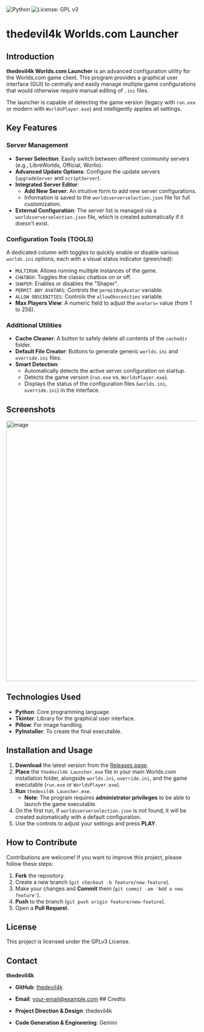 ![Python](https://img.shields.io/badge/language-Python-yellow.svg)
![License: GPL v3](https://img.shields.io/badge/License-GPLv3-blue.svg)

# thedevil4k Worlds.com Launcher
## Introduction

**thedevil4k Worlds.com Launcher** is an advanced configuration utility for the Worlds.com game client. This program provides a graphical user interface (GUI) to centrally and easily manage multiple game configurations that would otherwise require manual editing of `.ini` files.

The launcher is capable of detecting the game version (legacy with `run.exe` or modern with `WorldsPlayer.exe`) and intelligently applies all settings.

## Key Features

### Server Management
* **Server Selection**: Easily switch between different community servers (e.g., LibreWorlds, Official, Worlio).
* **Advanced Update Options**: Configure the update servers (`upgradeServer` and `scriptServer`).
* **Integrated Server Editor**:
    * **Add New Server**: An intuitive form to add new server configurations.
    * Information is saved to the `worldsserverselection.json` file for full customization.
* **External Configuration**: The server list is managed via a `worldsserverselection.json` file, which is created automatically if it doesn't exist.

### Configuration Tools (TOOLS)
A dedicated column with toggles to quickly enable or disable various `worlds.ini` options, each with a visual status indicator (green/red):

* `MULTIRUN`: Allows running multiple instances of the game.
* `CHATBOX`: Toggles the classic chatbox on or off.
* `SHAPER`: Enables or disables the "Shaper".
* `PERMIT ANY AVATARS`: Controls the `permitAnyAvatar` variable.
* `ALLOW OBSCENITIES`: Controls the `allowObscenities` variable.
* **Max Players View**: A numeric field to adjust the `avatars=` value (from 1 to 256).

### Additional Utilities
* **Cache Cleaner**: A button to safely delete all contents of the `cachedir` folder.
* **Default File Creator**: Buttons to generate generic `worlds.ini` and `override.ini` files.
* **Smart Detection**:
    * Automatically detects the active server configuration on startup.
    * Detects the game version (`run.exe` vs. `WorldsPlayer.exe`).
    * Displays the status of the configuration files (`worlds.ini`, `override.ini`) in the interface.

## Screenshots
<img width="1449" height="684" alt="image" src="https://github.com/user-attachments/assets/cc8c9171-e530-4b12-afbc-6e3faa23c143" />

## Technologies Used

* **Python**: Core programming language.
* **Tkinter**: Library for the graphical user interface.
* **Pillow**: For image handling.
* **PyInstaller**: To create the final executable.

## Installation and Usage

1.  **Download** the latest version from the [Releases page](https://github.com/thedevil4k/thedevil4k-Worlds.com-Launcher/releases).
2.  **Place** the `thedevil4k Launcher.exe` file in your main Worlds.com installation folder, alongside `worlds.ini`, `override.ini`, and the game executable (`run.exe` or `WorldsPlayer.exe`).
3.  **Run** `thedevil4k Launcher.exe`.
    * **Note**: The program requires **administrator privileges** to be able to launch the game executable.
4.  On the first run, if `worldsserverselection.json` is not found, it will be created automatically with a default configuration.
5.  Use the controls to adjust your settings and press **PLAY**.

## How to Contribute

Contributions are welcome! If you want to improve this project, please follow these steps:

1.  **Fork** the repository.
2.  Create a new branch (`git checkout -b feature/new-feature`).
3.  Make your changes and **Commit** them (`git commit -am 'Add a new feature'`).
4.  **Push** to the branch (`git push origin feature/new-feature`).
5.  Open a **Pull Request**.

## License

This project is licensed under the GPLv3 License.

## Contact

**thedevil4k**

* **GitHub**: [thedevil4k](https://github.com/thedevil4k)
* **Email**: your-email@example.com ## Credits

* **Project Direction & Design**: thedevil4k
* **Code Generation & Engineering**: Gemini
